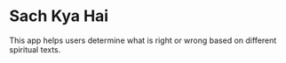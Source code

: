 # Sach Kya Hai

This app helps users determine what is right or wrong based on different spiritual texts.